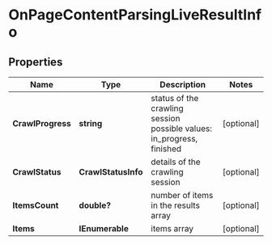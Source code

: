 # OnPageContentParsingLiveResultInfo


## Properties

| Name | Type | Description | Notes |
|------------ | ------------- | ------------- | -------------|
**CrawlProgress** | **string** | status of the crawling session<br>possible values: in_progress, finished |[optional]|
**CrawlStatus** | **CrawlStatusInfo** | details of the crawling session |[optional]|
**ItemsCount** | **double?** | number of items in the results array |[optional]|
**Items** | **IEnumerable<OnPageContentParsingItem>** | items array |[optional]|